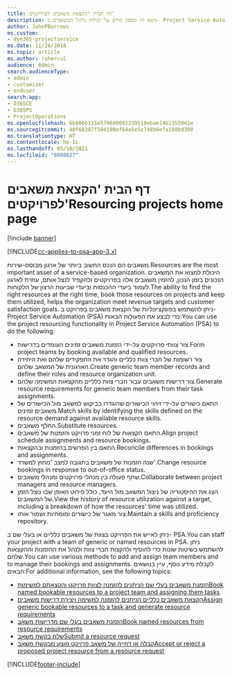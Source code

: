 ```yaml
---
title: דף הבית 'הקצאת משאבים לפרויקטים'
description: נושא זה מספק מידע על יכולות ניהול המשאבים ב- Project Service Automation‏ (PSA) עבור Dynamics 365.
author: JohnPBurrows
ms.custom:
- dyn365-projectservice
ms.date: 11/28/2018
ms.topic: article
ms.author: ruhercul
audience: Admin
search.audienceType:
- admin
- customizer
- enduser
search.app:
- D365CE
- D365PS
- ProjectOperations
ms.openlocfilehash: 6b806b111e579609092239518ebae14b1355941e
ms.sourcegitcommit: 40f68387f594180af64a5e5c748b6efa188bd300
ms.translationtype: HT
ms.contentlocale: he-IL
ms.lasthandoff: 05/10/2021
ms.locfileid: "6008627"
---
```

# <a name="resourcing-projects-home-page"></a><span data-ttu-id="b162c-103">דף הבית 'הקצאת משאבים לפרויקטים'</span><span class="sxs-lookup"><span data-stu-id="b162c-103">Resourcing projects home page</span></span>

[!include [banner](../includes/psa-now-project-operations.md)]

[!INCLUDE[cc-applies-to-psa-app-3.x](../includes/cc-applies-to-psa-app-3x.md)]

<span data-ttu-id="b162c-104">משאבים הם הנכס החשוב ביותר של ארגון מבוסס-שירות.</span><span class="sxs-lookup"><span data-stu-id="b162c-104">Resources are the most important asset of a service-based organization.</span></span> <span data-ttu-id="b162c-105">היכולת למצוא את המשאבים הנכונים בזמן הנכון, להזמין משאבים אלה בפרויקטים ולהקפיד לנצל אותם, עוזרת לארגון לעמוד ביעדי ההכנסות וביעדי שביעות הרצון של הלקוחות.</span><span class="sxs-lookup"><span data-stu-id="b162c-105">The ability to find the right resources at the right time, book those resources on projects and keep them utilized, helps the organization meet revenue targets and customer satisfaction goals.</span></span> <span data-ttu-id="b162c-106">ניתן להשתמש בפונקציונליות של הקצאת משאבים בפרויקט ב- Project Service Automation‏ (PSA) כדי לבצע את הפעולות הבאות:</span><span class="sxs-lookup"><span data-stu-id="b162c-106">You can use the project resourcing functionality in Project Service Automation (PSA) to do the following:</span></span>

- <span data-ttu-id="b162c-107">צור צוותי פרויקטים על-ידי הזמנת משאבים זמינים העומדים בדרישות.</span><span class="sxs-lookup"><span data-stu-id="b162c-107">Form project teams by booking available and qualified resources.</span></span>
- <span data-ttu-id="b162c-108">צור רשומות של חברי צוות כלליים והגדר את התפקידים שלהם ואת היחידה הארגונית של המשאב שלהם.</span><span class="sxs-lookup"><span data-stu-id="b162c-108">Create generic team member records and define their roles and resource organization unit.</span></span>
- <span data-ttu-id="b162c-109">צור דרישות משאבים עבור חברי צוות כלליים מהקצאות המשימה שלהם.</span><span class="sxs-lookup"><span data-stu-id="b162c-109">Generate resource requirements for generic team members from their task assignments.</span></span>
- <span data-ttu-id="b162c-110">התאם כישורים על-ידי זיהוי הכישורים שהוגדרו בביקוש למשאב מול הכישורים של משאבים זמינים.</span><span class="sxs-lookup"><span data-stu-id="b162c-110">Match skills by identifying the skills defined on the resource demand against available resource skills.</span></span>
- <span data-ttu-id="b162c-111">החלף משאבים.</span><span class="sxs-lookup"><span data-stu-id="b162c-111">Substitute resources.</span></span>
- <span data-ttu-id="b162c-112">התאם הקצאות של לוח זמני פרויקט והזמנות של משאבים.</span><span class="sxs-lookup"><span data-stu-id="b162c-112">Align project schedule assignments and resource bookings.</span></span>
- <span data-ttu-id="b162c-113">התאם בין הפרשים בהזמנות ובהקצאות.</span><span class="sxs-lookup"><span data-stu-id="b162c-113">Reconcile differences in bookings and assignments.</span></span>
- <span data-ttu-id="b162c-114">שנה הזמנות של משאבים בתגובה למצב 'מחוץ למשרד'.</span><span class="sxs-lookup"><span data-stu-id="b162c-114">Change resource bookings in response to out-of-office status.</span></span>
- <span data-ttu-id="b162c-115">שתף פעולה בין מנהלי פרויקטים ומנהלי משאבים.</span><span class="sxs-lookup"><span data-stu-id="b162c-115">Collaborate between project managers and resource managers.</span></span>
- <span data-ttu-id="b162c-116">הצג את ההיסטוריה של ניצול המשאב מול היעד, כולל פירוט האופן שבו נוצל הזמן של המשאבים.</span><span class="sxs-lookup"><span data-stu-id="b162c-116">View the history of resource utilization against a target, including a breakdown of how the resources' time was utilized.</span></span>
- <span data-ttu-id="b162c-117">צור מאגר של כישורים ומומחיות ושמור אותו.</span><span class="sxs-lookup"><span data-stu-id="b162c-117">Maintain a skills and proficiency repository.</span></span>


<span data-ttu-id="b162c-118">ניתן לאייש את הפרויקט בצוות של משאבים כלליים או בעלי שם ב- PSA.</span><span class="sxs-lookup"><span data-stu-id="b162c-118">You can staff your project with a team of generic or named resources in PSA.</span></span> <span data-ttu-id="b162c-119">ניתן להשתמש בשיטות שונות כדי להוסיף ולהקצות חברי צוות ולנהל את ההזמנות וההקצאות שלהם.</span><span class="sxs-lookup"><span data-stu-id="b162c-119">You can use various methods to add and assign team members and to manage their bookings and assignments.</span></span> <span data-ttu-id="b162c-120">לקבלת מידע נוסף, עיין בנושאים הבאים:</span><span class="sxs-lookup"><span data-stu-id="b162c-120">For additional information, see the following topics:</span></span>

- [<span data-ttu-id="b162c-121">הזמנת משאבים בעלי שם הניתנים להזמנה לצוות פרויקט והקצאתם למשימות</span><span class="sxs-lookup"><span data-stu-id="b162c-121">Book named bookable resources to a project team and assigning them tasks</span></span>](assign-named-bookable-resource.md)
- [<span data-ttu-id="b162c-122">הקצאת משאבים כלליים הניתנים להזמנה למשימה ויצירת דרישות משאבים</span><span class="sxs-lookup"><span data-stu-id="b162c-122">Assign generic bookable resources to a task and generate resource requirements</span></span>](assign-generic-bookable-resource.md)
- [<span data-ttu-id="b162c-123">הזמנת משאבים בעלי שם מדרישות משאב</span><span class="sxs-lookup"><span data-stu-id="b162c-123">Book named resources from resource requirements</span></span>](book-named-resource.md)
- [<span data-ttu-id="b162c-124">שלח בקשת משאב</span><span class="sxs-lookup"><span data-stu-id="b162c-124">Submit a resource request</span></span>](submit-resource-request.md)
- [<span data-ttu-id="b162c-125">קבלה או דחייה של משאב פרויקט מוצע מבקשת משאב</span><span class="sxs-lookup"><span data-stu-id="b162c-125">Accept or reject a proposed project resource from a resource request</span></span>](accept-reject-proposed-resource.md)


[!INCLUDE[footer-include](../includes/footer-banner.md)]